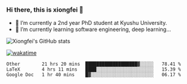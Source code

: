 ### Hi there, this is xiongfei 👋


- 🔭 I’m currently a 2nd year PhD student at Kyushu University.
- 🌱 I’m currently learning software engineering, deep learning...

<!--
**Toma62299781/Toma62299781** is a ✨ _special_ ✨ repository because its `README.md` (this file) appears on your GitHub profile.
Here are some ideas to get you started:
-->

![Xiongfei's GitHub stats](https://github-readme-stats.vercel.app/api?username=Toma62299781)


[![wakatime](https://wakatime.com/badge/user/9e8d5516-d162-43e7-9563-87295d455a71.svg)](https://wakatime.com/@9e8d5516-d162-43e7-9563-87295d455a71)

<!--START_SECTION:waka-->
```text
Other        21 hrs 20 mins  ███████████████████▓░░░░░   78.41 % 
LaTeX        4 hrs 11 mins   ████░░░░░░░░░░░░░░░░░░░░░   15.39 % 
Google Doc   1 hr 40 mins    █▓░░░░░░░░░░░░░░░░░░░░░░░   06.17 % 
```
<!--END_SECTION:waka-->


